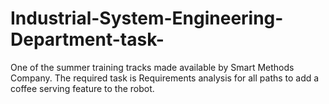 # Industrial-System-Engineering-Department-task-
One of the summer training tracks made available by Smart Methods Company.
The required task is Requirements analysis for all paths to add a coffee serving feature to the robot.

